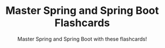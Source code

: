 ---
layout: flashcards
title: Master Spring and Spring Boot Flashcards
subtitle: Master Spring and Spring Boot with these flashcards!
topics:
  - name: Java Programming Introduction
    url: /flashcard-java-01-01-IntroductionToJavaProgramming
    description: Java Programming Introduction
    color: '#9aacd5'
  - name: Primitive Data Types
    url: /flashcard-java-01-02-primitive-data-types
    description: Primitive Data Types
    color: '#9aacd5'
  - name: Methods
    url: /flashcard-java-02-IntroductionToMethods
    description: Methods
    color: '#9aacd5'
  - name: Object Oriented Programming
    url: /flashcard-java-05-IntroductionToObjectOrientedProgramming
    description: Object Oriented Programming
    color: '#9aacd5'
  - name: Primitive Data Types Again
    url: /flashcard-java-06-PrimitiveDataTypesAndAlternatives
    description: Primitive Data Types Again
    color: '#9aacd5'
  - name: Conditionals
    url: /flashcard-java-07-Conditionals
    description: Conditionals
    color: '#9aacd5'
  - name: Loops
    url: /flashcard-java-08-Loops
    description: Loops
    color: '#9aacd5'
  - name: Reference Types
    url: /flashcard-java-09-ReferenceTypes
    description: Reference Types
    color: '#9aacd5'
  - name: Arrays and ArrayList
    url: /flashcard-java-10-ArraysAndArrayList
    description: Arrays and ArrayList
    color: '#9aacd5'
  - name: More OOPS
    url: /flashcard-java-11-ObjectOrientedProgrammingAgain
    description: More OOPS
    color: '#9aacd5'
  - name: Collections
    url: /flashcard-java-12-01-Collections
    description: Collections
    color: '#9aacd5'
  - name: Collections Methods
    url: /flashcard-java-12-02-Collections
    description: Collections Methods
    color: '#9aacd5'
  - name: Functional Programming
    url: /flashcard-java-14-FunctionalProgramming
    description: Functional Programming
    color: '#9aacd5'
  - name: Threads
    url: /flashcard-java-15-ThreadsAndConcurrency
    description: Threads
    color: '#9aacd5'
  - name: Exception Handling
    url: /flashcard-java-16-ExceptionHandling
    description: Exception Handling
    color: '#9aacd5'
  - name: Files
    url: /flashcard-java-17-Files
    description: Files 
    color: '#9aacd5'
  - name: Java New Features
    url: /flashcard-java-19-new-features
    description: Java New Features
    color: '#9aacd5'






---